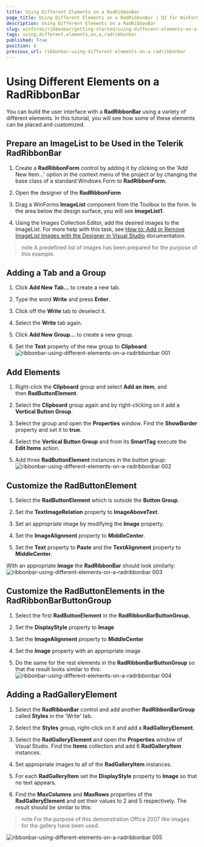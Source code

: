 ```yaml
---
title: Using Different Elements on a RadRibbonBar
page_title: Using Different Elements on a RadRibbonBar | UI for WinForms Documentation
description: Using Different Elements on a RadRibbonBar
slug: winforms/ribbonbar/getting-started/using-different-elements-on-a-radribbonbar
tags: using,different,elements,on,a,radribbonbar
published: True
position: 6
previous_url: ribbonbar-using-different-elements-on-a-radribbonbar
---
```


# Using Different Elements on a RadRibbonBar

You can build the user interface with a __RadRibbonBar__ using a variety of different elements. In this tutorial, you will see how some of these elements can be placed and customized.

## Prepare an ImageList to be Used in the Telerik RadRibbonBar

1. Create a __RadRibbonForm__ control by adding it by clicking on the 'Add New Item...' option in the context menu of the project or by changing the base class of a standard Windows Form to __RadRibbonForm.__

1. Open the designer of the __RadRibbonForm__

1. Drag a WinForms __ImageList__ component from the Toolbox to the form. In the area below the design surface, you will see __imageList1__. 

1. Using the Images Collection Editor, add the desired images to the ImageList. For more help with this task, see [How to: Add or Remove ImageList Images with the Designer in Visual Studio](http://msdn2.microsoft.com/en-us/library/ms233674.aspx) documentation. 

>note A predefined list of images has been prepared for the purpose of this example.
>

## Adding a Tab and a Group

1. Click __Add New Tab...__ to create a new tab. 

1. Type the word __Write__ and press __Enter__. 

1. Click off the __Write__ tab to deselect it. 

1. Select the __Write__ tab again. 

1. Click __Add New Group...__ to create a new group.

1. Set the __Text__ property of the new group to __Clipboard__. <br>![ribbonbar-using-different-elements-on-a-radribbonbar 001](images/ribbonbar-using-different-elements-on-a-radribbonbar001.png)

## Add Elements

1. Right-click the __Clipboard__ group and select __Add an item__, and then __RadButtonElement__.

1. Select the __Clipboard__ group again and by right-clicking on it add a __Vertical Button Group__. 

1. Select the group and open the __Properties__ window. Find the __ShowBorder__ property and set it to __true__.

1. Select the __Vertical Button Group__ and from its __SmartTag__ execute the __Edit Items__ action. 

1. Add three __RadButtonElement__ instances in the button group:
    ![ribbonbar-using-different-elements-on-a-radribbonbar 002](images/ribbonbar-using-different-elements-on-a-radribbonbar002.png)

## Customize the RadButtonElement

1. Select the __RadButtonElement__ which is outside the __Button Group__.

1. Set the __TextImageRelation__ property to __ImageAboveText__.

1. Set an appropriate image by modifying the __Image__ property. 

1. Set the __ImageAlignment__ property to __MiddleCenter__. 

1. Set the __Text__ property to __Paste__ and the __TextAlignment__ property to __MiddleCenter__.

With an appropriate __Image__ the __RadRibbonBar__ should look similarly:
    ![ribbonbar-using-different-elements-on-a-radribbonbar 003](images/ribbonbar-using-different-elements-on-a-radribbonbar003.png)

## Customize the RadButtonElements in the RadRibbonBarButtonGroup

1. Select the first __RadButtonElement__ in the __RadRibbonBarButtonGroup.__

1. Set the __DisplayStyle__ property to __Image__

1. Set the __ImageAlignment__ property to __MiddleCenter__

1. Set the __Image__ property with an appropriate image

1. Do the same for the rest elements in the __RadRibbonBarButtonGroup__ so that the result looks similar to this:
    ![ribbonbar-using-different-elements-on-a-radribbonbar 004](images/ribbonbar-using-different-elements-on-a-radribbonbar004.png)

## Adding a RadGalleryElement

1. Select the __RadRibbonBar__ control and add another __RadRibbonBarGroup__ called __Styles__ in the 'Write' tab. 

1. Select the __Styles__ group, right-click on it and add a __RadGalleryElement__. 

1. Select the __RadGalleryElement__ and open the __Properties__ window of Visual Studio. Find the __Items__ collection and add 6 __RadGalleryItem__ instances.

1. Set appropriate images to all of the __RadGalleryItem__ instances.

1. For each __RadGalleryItem__ set the __DisplayStyle__ property to __Image__ so that no text appears.

1. Find the __MaxColumns__ and __MaxRows__ properties of the __RadGalleryElement__ and set their values to 2 and 5 respectively. The result should be similar to this:

>note For the purpose of this demonstration Office 2007 like images for the gallery have been used.
>

![ribbonbar-using-different-elements-on-a-radribbonbar 005](images/ribbonbar-using-different-elements-on-a-radribbonbar005.png)